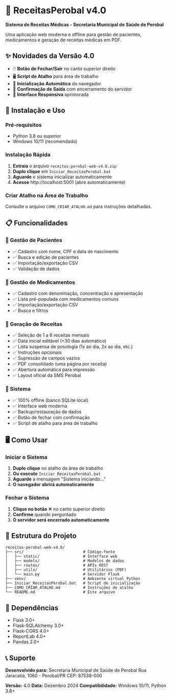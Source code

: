 # 🏥 ReceitasPerobal v4.0

**Sistema de Receitas Médicas - Secretaria Municipal de Saúde de Perobal**

Uma aplicação web moderna e offline para gestão de pacientes, medicamentos e geração de receitas médicas em PDF.

## ✨ Novidades da Versão 4.0

- 🖱️ **Botão de Fechar/Sair** no canto superior direito
- 🖥️ **Script de Atalho** para área de trabalho
- 🚀 **Inicialização Automática** do navegador
- 💾 **Confirmação de Saída** com encerramento do servidor
- 📱 **Interface Responsiva** aprimorada

## 🚀 Instalação e Uso

### Pré-requisitos
- Python 3.8 ou superior
- Windows 10/11 (recomendado)

### Instalação Rápida

1. **Extraia** o arquivo `receitas-perobal-web-v4.0.zip`
2. **Duplo clique** em `Iniciar_ReceitasPerobal.bat`
3. **Aguarde** o sistema inicializar automaticamente
4. **Acesse** http://localhost:5001 (abre automaticamente)

### Criar Atalho na Área de Trabalho

Consulte o arquivo `COMO_CRIAR_ATALHO.md` para instruções detalhadas.

## 📋 Funcionalidades

### 👥 Gestão de Pacientes
- ✅ Cadastro com nome, CPF e data de nascimento
- ✅ Busca e edição de pacientes
- ✅ Importação/exportação CSV
- ✅ Validação de dados

### 💊 Gestão de Medicamentos
- ✅ Cadastro com denominação, concentração e apresentação
- ✅ Lista pré-populada com medicamentos comuns
- ✅ Importação/exportação CSV
- ✅ Busca e filtros

### 📄 Geração de Receitas
- ✅ Seleção de 1 a 6 receitas mensais
- ✅ Data inicial editável (+30 dias automático)
- ✅ Lista suspensa de posologia (1x ao dia, 2x ao dia, etc.)
- ✅ Instruções opcionais
- ✅ Supressão de campos vazios
- ✅ PDF consolidado (uma página por receita)
- ✅ Abertura automática para impressão
- ✅ Layout oficial da SMS Perobal

### 🔧 Sistema
- ✅ 100% offline (banco SQLite local)
- ✅ Interface web moderna
- ✅ Backup/restauração de dados
- ✅ Botão de fechar com confirmação
- ✅ Script de atalho para área de trabalho

## 🖥️ Como Usar

### Iniciar o Sistema
1. **Duplo clique** no atalho da área de trabalho
2. **Ou execute** `Iniciar_ReceitasPerobal.bat`
3. **Aguarde** a mensagem "Sistema iniciando..."
4. **O navegador abrirá automaticamente**

### Fechar o Sistema
1. **Clique no botão ✕** no canto superior direito
2. **Confirme** quando perguntado
3. **O servidor será encerrado automaticamente**

## 📁 Estrutura do Projeto

```
receitas-perobal-web-v4.0/
├── src/                          # Código-fonte
│   ├── static/                   # Interface web
│   ├── models/                   # Modelos de dados
│   ├── routes/                   # APIs REST
│   ├── utils/                    # Utilitários (PDF)
│   └── main.py                   # Servidor Flask
├── venv/                         # Ambiente virtual Python
├── Iniciar_ReceitasPerobal.bat   # Script de inicialização
├── COMO_CRIAR_ATALHO.md          # Instruções de atalho
└── README.md                     # Este arquivo
```

## 🔧 Dependências

- Flask 3.0+
- Flask-SQLAlchemy 3.0+
- Flask-CORS 4.0+
- ReportLab 4.0+
- Pandas 2.0+

## 📞 Suporte

**Desenvolvido para:**
Secretaria Municipal de Saúde de Perobal
Rua Jaracatiá, 1060 - Perobal/PR
CEP: 87538-000

**Versão:** 4.0
**Data:** Dezembro 2024
**Compatibilidade:** Windows 10/11, Python 3.8+

